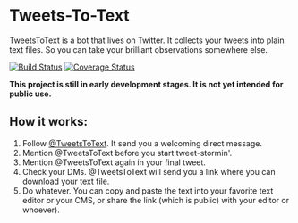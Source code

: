 # Tweets-To-Text

TweetsToText is a bot that lives on Twitter. It collects your tweets into plain text files. So you can take your brilliant observations somewhere else.

[![Build Status](https://travis-ci.org/rji-futures-lab/tweets-to-text.svg?branch=master)](https://travis-ci.org/rji-futures-lab/tweets-to-text)
[![Coverage Status](https://coveralls.io/repos/github/rji-futures-lab/tweets-to-text/badge.svg?branch=master)](https://coveralls.io/github/rji-futures-lab/tweets-to-text?branch=master)

**This project is still in early development stages. It is not yet intended for public use.**

## How it works:

1. Follow [@TweetsToText](https://twitter.com/TweetsToText). It send you a welcoming direct message.
2. Mention @TweetsToText before you start tweet-stormin'.
3. Mention @TweetsToText again in your final tweet.
4. Check your DMs. @TweetsToText will send you a link where you can download your text file.
5. Do whatever. You can copy and paste the text into your favorite text editor or your CMS, or share the link (which is public) with your editor or whoever).
